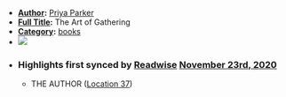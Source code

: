 - **[Author](<Author.md>):** [Priya Parker](<Priya Parker.md>)
- **[Full Title](<Full Title.md>):** The Art of Gathering
- **[Category](<Category.md>):** [books](<books.md>)
- ![](https://images-na.ssl-images-amazon.com/images/I/51MBOwpF0AL._SL200_.jpg)
- ### Highlights first synced by [Readwise](<Readwise.md>) [November 23rd, 2020](<November 23rd, 2020.md>)
    - THE AUTHOR ([Location 37](https://readwise.io/to_kindle?action=open&asin=B07637KVXL&location=37))
